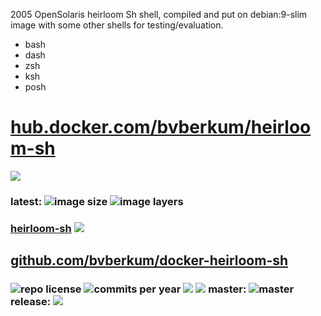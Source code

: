 2005 OpenSolaris heirloom Sh shell, compiled and put on debian:9-slim image with
some other shells for testing/evaluation.

- bash
- dash
- zsh
- ksh
- posh

# [hub.docker.com/bvberkum/heirloom-sh](https://hub.docker.com/r/bvberkum/heirloom-sh/)
  [![](https://images.microbadger.com/badges/image/bvberkum/heirloom-sh.svg)](https://microbadger.com/images/bvberkum/heirloom-sh "microbadger.com")

### latest: ![image size](https://img.shields.io/imagelayers/image-size/bvberkum/heirloom-sh/latest.svg) ![image layers](https://img.shields.io/imagelayers/layers/bvberkum/heirloom-sh/latest.svg)

### [heirloom-sh](Dockerfile) [![](http://img.shields.io/travis/bvberkum/docker-heirloom-sh.svg)](https://travis-ci.org/bvberkum/docker-heirloom-sh)

## [github.com/bvberkum/docker-heirloom-sh](https://github.com/bvberkum/docker-heirloom-sh)

### ![repo license](https://img.shields.io/github/license/bvberkum/docker-heirloom-sh.svg) ![commits per year](https://img.shields.io/github/commit-activity/y/bvberkum/docker-heirloom-sh.svg) ![](https://img.shields.io/github/languages/code-size/bvberkum/docker-heirloom-sh.svg) ![](https://img.shields.io/github/repo-size/bvberkum/docker-heirloom-sh.svg) master: ![master](https://img.shields.io/github/last-commit/bvberkum/docker-heirloom-sh/master.svg) release: ![](https://img.shields.io/github/tag/bvberkum/docker-heirloom-sh.svg)
